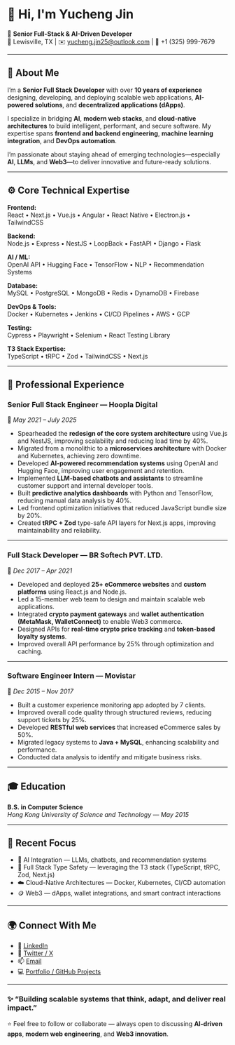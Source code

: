 # 👋 Hi, I'm Yucheng Jin

🚀 **Senior Full-Stack & AI-Driven Developer**  
📍 Lewisville, TX | ✉️ yucheng.jin25@outlook.com | 📱 +1 (325) 999-7679  

---

## 🧠 About Me

I’m a **Senior Full Stack Developer** with over **10 years of experience** designing, developing, and deploying scalable web applications, **AI-powered solutions**, and **decentralized applications (dApps)**.

I specialize in bridging **AI**, **modern web stacks**, and **cloud-native architectures** to build intelligent, performant, and secure software. My expertise spans **frontend and backend engineering**, **machine learning integration**, and **DevOps automation**.

I’m passionate about staying ahead of emerging technologies—especially **AI**, **LLMs**, and **Web3**—to deliver innovative and future-ready solutions.

---

## ⚙️ Core Technical Expertise

**Frontend:**  
React • Next.js • Vue.js • Angular • React Native • Electron.js • TailwindCSS  

**Backend:**  
Node.js • Express • NestJS • LoopBack • FastAPI • Django • Flask  

**AI / ML:**  
OpenAI API • Hugging Face • TensorFlow • NLP • Recommendation Systems  

**Database:**  
MySQL • PostgreSQL • MongoDB • Redis • DynamoDB • Firebase  

**DevOps & Tools:**  
Docker • Kubernetes • Jenkins • CI/CD Pipelines • AWS • GCP  

**Testing:**  
Cypress • Playwright • Selenium • React Testing Library  

**T3 Stack Expertise:**  
TypeScript • tRPC • Zod • TailwindCSS • Next.js  

---

## 💼 Professional Experience

### **Senior Full Stack Engineer — Hoopla Digital**  
📅 *May 2021 – July 2025*

- Spearheaded the **redesign of the core system architecture** using Vue.js and NestJS, improving scalability and reducing load time by 40%.  
- Migrated from a monolithic to a **microservices architecture** with Docker and Kubernetes, achieving zero downtime.  
- Developed **AI-powered recommendation systems** using OpenAI and Hugging Face, improving user engagement and retention.  
- Implemented **LLM-based chatbots and assistants** to streamline customer support and internal developer tools.  
- Built **predictive analytics dashboards** with Python and TensorFlow, reducing manual data analysis by 40%.  
- Led frontend optimization initiatives that reduced JavaScript bundle size by 20%.  
- Created **tRPC + Zod** type-safe API layers for Next.js apps, improving maintainability and reliability.  

---

### **Full Stack Developer — BR Softech PVT. LTD.**  
📅 *Dec 2017 – Apr 2021*

- Developed and deployed **25+ eCommerce websites** and **custom platforms** using React.js and Node.js.  
- Led a 15-member web team to design and maintain scalable web applications.  
- Integrated **crypto payment gateways** and **wallet authentication (MetaMask, WalletConnect)** to enable Web3 commerce.  
- Designed APIs for **real-time crypto price tracking** and **token-based loyalty systems**.  
- Improved overall API performance by 25% through optimization and caching.  

---

### **Software Engineer Intern — Movistar**  
📅 *Dec 2015 – Nov 2017*

- Built a customer experience monitoring app adopted by 7 clients.  
- Improved overall code quality through structured reviews, reducing support tickets by 25%.  
- Developed **RESTful web services** that increased eCommerce sales by 50%.  
- Migrated legacy systems to **Java + MySQL**, enhancing scalability and performance.  
- Conducted data analysis to identify and mitigate business risks.  

---

## 🎓 Education

**B.S. in Computer Science**  
*Hong Kong University of Science and Technology — May 2015*  

---

## 🧩 Recent Focus

- 🤖 AI Integration — LLMs, chatbots, and recommendation systems  
- 🧱 Full Stack Type Safety — leveraging the T3 stack (TypeScript, tRPC, Zod, Next.js)  
- ☁️ Cloud-Native Architectures — Docker, Kubernetes, CI/CD automation  
- 🪙 Web3 — dApps, wallet integrations, and smart contract interactions  

---

## 🌍 Connect With Me

- 💼 [LinkedIn](https://linkedin.com/in/yuchengjin)  
- 🧵 [Twitter / X](https://x.com/yuchengjin)  
- 📫 [Email](mailto:yucheng.jin25@outlook.com)  
- 💻 [Portfolio / GitHub Projects](https://github.com/YuchengJin)  

---

### ✨ “Building scalable systems that think, adapt, and deliver real impact.”  
⭐ Feel free to follow or collaborate — always open to discussing **AI-driven apps**, **modern web engineering**, and **Web3 innovation**.

